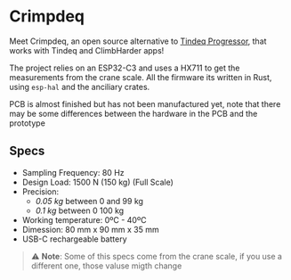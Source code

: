# Crimpdeq

Meet Crimpdeq, an open source alternative to [Tindeq Progressor](https://tindeq.com/product/progressor/), that works with Tindeq and ClimbHarder apps!

The project relies on an ESP32-C3 and uses a HX711 to get the measurements from the crane scale. All the firmware its written in Rust, using `esp-hal` and the anciliary crates.

PCB is almost finished but has not been manufactured yet, note that there may be some differences between the hardware in the PCB and the prototype

## Specs

- Sampling Frequency: 80 Hz
- Design Load: 1500 N (150 kg) (Full Scale)
- Precision:
    - *0.05 kg* between 0 and 99 kg
    - *0.1 kg* between 0 100 kg
- Working temperature: 0ºC - 40ºC
- Dimession: 80 mm x 90 mm x 35 mm
- USB-C rechargeable battery

> ⚠️ **Note**:  Some of this specs come from the crane scale, if you use a different one, those valuse migth change
